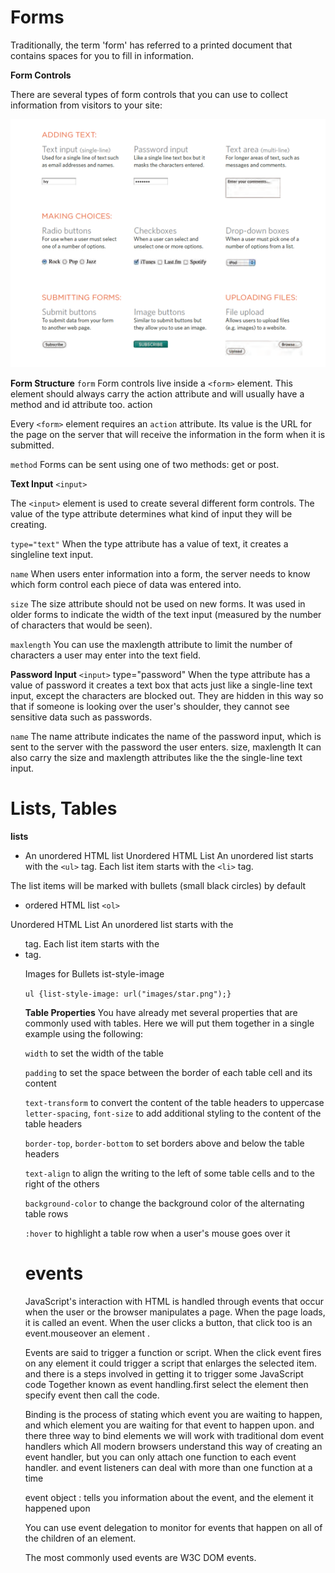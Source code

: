 # Forms
Traditionally, the term 'form' has referred
to a printed document that contains
spaces for you to fill in information.

**Form Controls**

There are several types of form controls that
you can use to collect information from visitors
to your site:

![image](img2/c.PNG)

**Form Structure** `form`
Form controls live inside a
`<form>` element. This element
should always carry the action
attribute and will usually have a
method and id attribute too.
action

Every `<form>` element requires
an `action` attribute. Its value
is the URL for the page on the
server that will receive the
information in the form when it
is submitted.

`method`
Forms can be sent using one of
two methods: get or post.

**Text Input**
`<input>`

The `<input>` element is used
to create several different form
controls. The value of the type
attribute determines what kind
of input they will be creating.

`type="text"`
When the type attribute has a
value of text, it creates a singleline
text input.

`name`
When users enter information
into a form, the server needs to
know which form control each
piece of data was entered into.

`size`
The size attribute should not
be used on new forms. It was
used in older forms to indicate
the width of the text input
(measured by the number of
characters that would be seen).

`maxlength`
You can use the maxlength
attribute to limit the number
of characters a user may enter
into the text field.


**Password Input**
`<input>`
type="password"
When the type attribute has
a value of password it creates
a text box that acts just like a
single-line text input, except
the characters are blocked out.
They are hidden in this way so
that if someone is looking over
the user's shoulder, they cannot
see sensitive data such as
passwords.

`name`
The name attribute indicates
the name of the password input,
which is sent to the server with
the password the user enters.
size, maxlength
It can also carry the size and
maxlength attributes like the
the single-line text input.

# Lists, Tables 

**lists**
* An unordered HTML list
Unordered HTML List
An unordered list starts with the `<ul>` tag. Each list item starts with the `<li>` tag.

The list items will be marked with bullets (small black circles) by default
* ordered HTML list `<ol>`

Unordered HTML List
An unordered list starts with the <ul> tag. Each list item starts with the <li> tag.

Images for Bullets ist-style-image

`ul {list-style-image: url("images/star.png");}`

**Table Properties**
You have already met several
properties that are commonly
used with tables. Here we will
put them together in a single
example using the following:

`width` to set the width of the
table

`padding` to set the space
between the border of each table
cell and its content

`text-transform` to convert the
content of the table headers to
uppercase
`letter-spacing`, `font-size`
to add additional styling to the
content of the table headers

`border-top`, `border-bottom`
to set borders above and below
the table headers

`text-align` to align the writing
to the left of some table cells and
to the right of the others

`background-color` to change
the background color of the
alternating table rows

`:hover` to highlight a table row
when a user's mouse goes over it


# events
JavaScript's interaction with HTML is handled through events that occur when the user or the browser manipulates a page. When the page loads, it is called an event. When the user clicks a button, that click too is an event.mouseover an element .

Events are said to trigger a function or script. When the click event fires on any element it could trigger a script that enlarges the selected item. and there is a steps involved in getting it to trigger some JavaScript code Together known as event handling.first select the element then specify event then call the code.

Binding is the process of stating which event you are waiting to happen, and which element you are waiting for that event to happen upon. and there three way to bind elements we will work with traditional dom event handlers which All modern browsers understand this way of creating an event handler, but you can only attach one function to each event handler. and event listeners can deal with more than one function at a time

event object : tells you information about the event, and the element it happened upon

You can use event delegation to monitor for events that happen on all of the children of an element.

The most commonly used events are W3C DOM events.